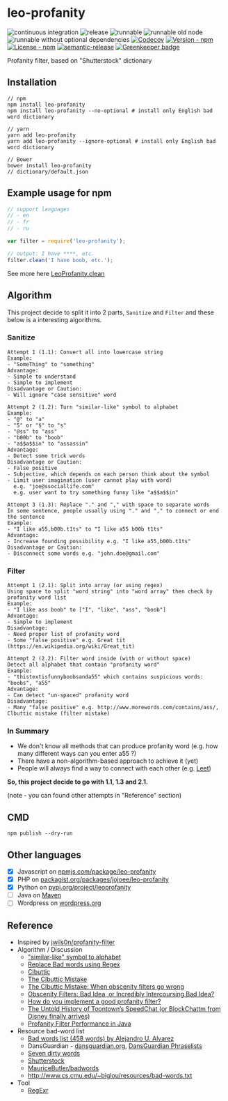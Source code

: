 # leo-profanity

![continuous integration](https://github.com/jojoee/leo-profanity/workflows/continuous%20integration/badge.svg?branch=master)
![release](https://github.com/jojoee/leo-profanity/workflows/release/badge.svg?branch=master)
![runnable](https://github.com/jojoee/leo-profanity/workflows/runnable/badge.svg?branch=master)
![runnable old node](https://github.com/jojoee/leo-profanity/workflows/runnable%20old%20node/badge.svg?branch=master)
![runnable without optional dependencies](https://github.com/jojoee/leo-profanity/workflows/runnable%20without%20optional%20dependencies/badge.svg?branch=master)
[![Codecov](https://img.shields.io/codecov/c/github/jojoee/leo-profanity.svg)](https://codecov.io/github/jojoee/leo-profanity)
[![Version - npm](https://img.shields.io/npm/v/leo-profanity.svg)](https://www.npmjs.com/package/leo-profanity)
[![License - npm](https://img.shields.io/npm/l/leo-profanity.svg)](http://opensource.org/licenses/MIT)
[![semantic-release](https://img.shields.io/badge/%20%20%F0%9F%93%A6%F0%9F%9A%80-semantic--release-e10079.svg?style=flat-square)](https://github.com/semantic-release/semantic-release)
[![Greenkeeper badge](https://badges.greenkeeper.io/jojoee/leo-profanity.svg)](https://greenkeeper.io/)

Profanity filter, based on "Shutterstock" dictionary

## Installation

```
// npm
npm install leo-profanity
npm install leo-profanity --no-optional # install only English bad word dictionary

// yarn
yarn add leo-profanity
yarn add leo-profanity --ignore-optional # install only English bad word dictionary

// Bower
bower install leo-profanity
// dictionary/default.json
```

## Example usage for npm

```javascript
// support languages
// - en
// - fr
// - ru

var filter = require('leo-profanity');

// output: I have ****, etc.
filter.clean('I have boob, etc.');
```

See more here [LeoProfanity.clean](https://jojoee.github.io/leo-profanity/doc/LeoProfanity.html#.clean)

## Algorithm

This project decide to split it into 2 parts,  `Sanitize` and `Filter`
and these below is a interesting algorithms.

### Sanitize

```
Attempt 1 (1.1): Convert all into lowercase string
Example:
- "SomeThing" to "something"
Advantage:
- Simple to understand
- Simple to implement
Disadvantage or Caution:
- Will ignore "case sensitive" word

Attempt 2 (1.2): Turn "similar-like" symbol to alphabet
Example:
- "@" to "a"
- "5" or "$" to "s"
- "@ss" to "ass"
- "b00b" to "boob"
- "a$$a$$in" to "assassin"
Advantage:
- Detect some trick words
Disadvantage or Caution:
- False positive
- Subjective, which depends on each person think about the symbol
- Limit user imagination (user cannot play with word)
  e.g. "joe@ssociallife.com"
  e.g. user want to try something funny like "a$$a$$in"

Attempt 3 (1.3): Replace "." and "," with space to separate words
In some sentence, people usually using "." and "," to connect or end the sentence
Example:
- "I like a55,b00b.t1ts" to "I like a55 b00b t1ts"
Advantage:
- Increase founding possibility e.g. "I like a55,b00b.t1ts"
Disadvantage or Caution:
- Disconnect some words e.g. "john.doe@gmail.com"
```

### Filter

```
Attempt 1 (2.1): Split into array (or using regex)
Using space to split "word string" into "word array" then check by profanity word list
Example:
- "I like ass boob" to ["I", "like", "ass", "boob"]
Advantage:
- Simple to implement
Disadvantage:
- Need proper list of profanity word
- Some "false positive" e.g. Great tit (https://en.wikipedia.org/wiki/Great_tit)

Attempt 2 (2.2): Filter word inside (with or without space)
Detect all alphabet that contain "profanity word"
Example:
- "thistextisfunnyboobsanda55" which contains suspicious words: "boobs", "a55"
Advantage:
- Can detect "un-spaced" profanity word
Disadvantage:
- Many "false positive" e.g. http://www.morewords.com/contains/ass/, Clbuttic mistake (filter mistake)
```

### In Summary
- We don't know all methods that can produce profanity word
  (e.g. how many different ways can you enter a55 ?)
- There have a non-algorithm-based approach to achieve it (yet)
- People will always find a way to connect with each other
  (e.g. [Leet](https://en.wikipedia.org/wiki/Leet))

**So, this project decide to go with 1.1, 1.3 and 2.1.**

(note - you can found other attempts in "Reference" section)

## CMD

```
npm publish --dry-run
```

## Other languages
- [x] Javascript on [npmjs.com/package/leo-profanity](https://www.npmjs.com/package/leo-profanity)
- [x] PHP on [packagist.org/packages/jojoee/leo-profanity](https://packagist.org/packages/jojoee/leo-profanity)
- [x] Python on [pypi.org/project/leoprofanity](https://pypi.org/project/leoprofanity)
- [ ] Java on [Maven](https://maven.apache.org/)
- [ ] Wordpress on [wordpress.org](https://wordpress.org/)

## Reference
- Inspired by [jwils0n/profanity-filter](https://github.com/jwils0n/profanity-filter)
- Algorithm / Discussion
  - ["similar-like" symbol to alphabet](http://stackoverflow.com/questions/24515/bad-words-filter#answer-24615)
  - [Replace Bad words using Regex](http://stackoverflow.com/questions/3342011/replace-bad-words-using-regex)
  - [Clbuttic](http://www.computerhope.com/jargon/c/clbuttic.htm)
  - [The Clbuttic Mistake](http://thedailywtf.com/articles/The-Clbuttic-Mistake-)
  - [The Clbuttic Mistake: When obscenity filters go wrong](http://www.telegraph.co.uk/news/newstopics/howaboutthat/2667634/The-Clbuttic-Mistake-When-obscenity-filters-go-wrong.html)
  - [Obscenity Filters: Bad Idea, or Incredibly Intercoursing Bad Idea?](https://blog.codinghorror.com/obscenity-filters-bad-idea-or-incredibly-intercoursing-bad-idea/)
  - [How do you implement a good profanity filter?](http://stackoverflow.com/questions/273516/how-do-you-implement-a-good-profanity-filter)
  - [The Untold History of Toontown’s SpeedChat (or BlockChattm from Disney finally arrives)](http://habitatchronicles.com/2007/03/the-untold-history-of-toontowns-speedchat-or-blockchattm-from-disney-finally-arrives/)
  - [Profanity Filter Performance in Java](http://softwareengineering.stackexchange.com/questions/91177/profanity-filter-performance-in-java)
- Resource bad-word list
  - [Bad words list (458 words) by Alejandro U. Alvarez](https://urbanoalvarez.es/blog/2008/04/04/bad-words-list/)
  - DansGuardian - [dansguardian.org](http://dansguardian.org/), [DansGuardian Phraselists](http://contentfilter.futuragts.com/phraselists/)
  - [Seven dirty words](https://en.wikipedia.org/wiki/Seven_dirty_words)
  - [Shutterstock](https://github.com/LDNOOBW/List-of-Dirty-Naughty-Obscene-and-Otherwise-Bad-Words)
  - [MauriceButler/badwords](https://github.com/MauriceButler/badwords)
  - http://www.cs.cmu.edu/~biglou/resources/bad-words.txt
- Tool
  - [RegExr](http://regexr.com/)

